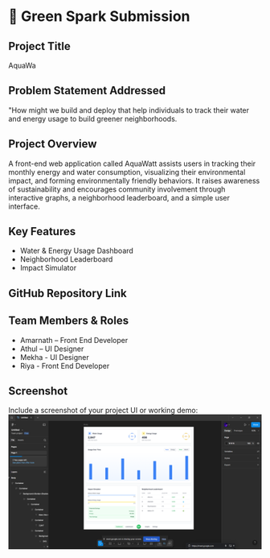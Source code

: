 # 🚀 Green Spark Submission

## Project Title
AquaWa

## Problem Statement Addressed
"How might we build and deploy that help individuals to track their water and energy usage to build greener neighborhoods.
## Project Overview
A front-end web application called AquaWatt assists users in tracking their monthly energy and water consumption, visualizing their environmental impact, and forming environmentally friendly behaviors. It raises awareness of sustainability and encourages community involvement through interactive graphs, a neighborhood leaderboard, and a simple user interface.

## Key Features
- Water & Energy Usage Dashboard
- Neighborhood Leaderboard
- Impact Simulator

## GitHub Repository Link
[<!-- Paste your public repo link here -->](https://github.com/athulal047-byte/green-spark)

## Team Members & Roles
- Amarnath – Front End Developer
- Athul – UI Designer
- Mekha - UI Designer
- Riya - Front End Developer

## Screenshot
Include a screenshot of your project UI or working demo:
![image_alt](https://github.com/athulal047-byte/green-spark/blob/a1fb0837c79853388d6319805ba4d359bd7baa08/Screenshot%202025-08-02%20203948.png)

